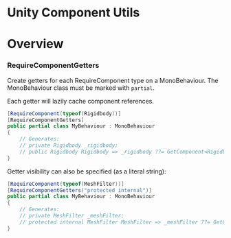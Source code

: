 # Unity Component Utils

# Overview

### RequireComponentGetters
Create getters for each RequireComponent type on a MonoBehaviour. The MonoBehaviour class must be marked with `partial`.

Each getter will lazily cache component references.
```csharp
[RequireComponent(typeof(Rigidbody))]
[RequireComponentGetters]
public partial class MyBehaviour : MonoBehaviour
{
    // Generates:
    // private Rigidbody _rigidbody;
    // public Rigidbody Rigidbody => _rigidbody ??= GetComponent<Rigidbody>();
}
```
Getter visibility can also be specified (as a literal string):
```csharp
[RequireComponent(typeof(MeshFilter))]
[RequireComponentGetters("protected internal")]
public partial class MyBehaviour : MonoBehaviour
{
    // Generates:
    // private MeshFilter _meshFilter;
    // protected internal MeshFilter MeshFilter => _meshFilter ??= GetComponent<MeshFilter>();
}
```
